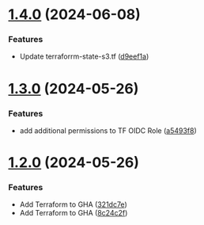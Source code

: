 # [1.4.0](https://github.com/michael-ortiz/LinkifyBio/compare/v1.3.0...v1.4.0) (2024-06-08)


### Features

* Update terraforrm-state-s3.tf ([d9eef1a](https://github.com/michael-ortiz/LinkifyBio/commit/d9eef1a2bc365536494b594c5a68b9f363a49e05))

# [1.3.0](https://github.com/michael-ortiz/LinkifyBio/compare/v1.2.0...v1.3.0) (2024-05-26)


### Features

* add additional permissions to TF OIDC Role ([a5493f8](https://github.com/michael-ortiz/LinkifyBio/commit/a5493f88618a51508a72f4b544b76add3c9b698c))

# [1.2.0](https://github.com/michael-ortiz/LinkifyBio/compare/v1.1.0...v1.2.0) (2024-05-26)


### Features

* Add Terraform to GHA ([321dc7e](https://github.com/michael-ortiz/LinkifyBio/commit/321dc7e7a22b1b4868b5498cbe22aea9beb8c4d4))
* Add Terraform to GHA ([8c24c2f](https://github.com/michael-ortiz/LinkifyBio/commit/8c24c2f071cf9cbf02b72aba501a7acc7b31cd3a))
